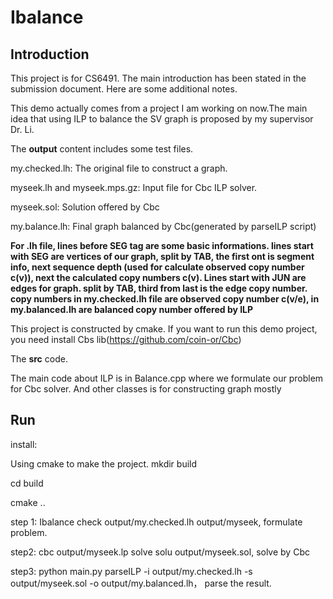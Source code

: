 # Ibalance
## Introduction
This project is for CS6491. The main introduction has been stated in the submission document. Here are some additional notes.

This demo actually comes from a project I am working on now.The main idea that using ILP to balance the SV graph is proposed by my supervisor Dr. Li. 

The **output** content includes some test files. 

my.checked.lh: The original file to construct a graph.

myseek.lh and myseek.mps.gz: Input file for Cbc ILP solver.

myseek.sol: Solution offered by Cbc

my.balance.lh: Final graph balanced by Cbc(generated by parseILP script)

**For .lh file, lines before SEG tag are some basic informations. lines start with SEG are vertices of our graph, split by TAB, the first ont is segment info, next sequence depth (used for calculate observed copy number c(v)), next the calculated copy numbers c(v). Lines start with JUN are edges for graph. split by TAB, third from last is the edge copy number. copy numbers in my.checked.lh file are observed copy number c(v/e), in my.balanced.lh are balanced copy number offered by ILP**

This project is constructed by cmake. If you want to run this demo project, you need install Cbs lib(https://github.com/coin-or/Cbc)

The **src** code.

The main code about ILP is in Balance.cpp where we formulate our problem for Cbc solver. And other classes is for constructing graph mostly

## Run
install:

Using cmake to make the project.
mkdir build

cd build

cmake ..


step 1: Ibalance check output/my.checked.lh output/myseek, formulate problem.

step2: cbc output/myseek.lp solve solu output/myseek.sol, solve by Cbc

step3: python main.py parseILP -i output/my.checked.lh -s output/myseek.sol -o output/my.balanced.lh， parse the result.
